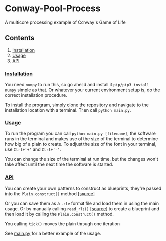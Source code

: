 # Conway-Pool-Process
A multicore processing example of Conway's Game of Life

## Contents

1. [Installation](#Installation)
2. [Usage](#Usage)
3. [API](#API)

### [Installation](#Installation)

You need `numpy` to run this, so go ahead and install it `pip/pip3 install numpy` simple as that. Or whatever your current environment setup is, do the correct installation procedure.

To install the program, simply clone the repository and navigate to the installation location with a terminal. Then call `python main.py`.

### [Usage](#Usage)

To run the program you can call `python main.py [filename]`, the software runs in the terminal and makes use of the size of the terminal to determine how big of a plain to create. To adjust the size of the font in your terminal, use `Ctrl+'+'` and `Ctrl+'-'`.

You can change the size of the terminal at run time, but the changes won't take affect until the next time the software is started.

### [API](#API)

You can create your own patterns to construct as blueprints, they're passed into the `Plain.construct()` method [[source]](./plain.py)

Or you can save them as a `.rle` format file and load them in using the main usage. Or by manually calling `read_rle()` [[source]](./file.py) to create a blueprint and then load it by calling the `Plain.construct()` method.

You calling `tick()` moves the plain through one iteration

See [main.py](./main.py) for a better example of the usage.
